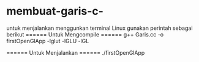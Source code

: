 # membuat-garis-c-
untuk menjalankan menggunkan terminal Linux gunakan perintah sebagai berikut
====== Untuk Mengcompile ======
g++ Garis.cc -o firstOpenGlApp -lglut -lGLU -lGL

====== Untuk Menjalankan ======
./firstOpenGlApp

